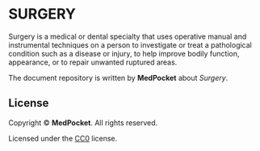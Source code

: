 # SURGERY
Surgery is a medical or dental specialty that uses operative manual and instrumental techniques on a person to investigate or treat a pathological condition such as a disease or injury, to help improve bodily function, appearance, or to repair unwanted ruptured areas.

The document repository is written by **MedPocket** about *Surgery*.

## License
Copyright &copy; **MedPocket**. All rights reserved.

Licensed under the [CC0](LICENSE) license.
